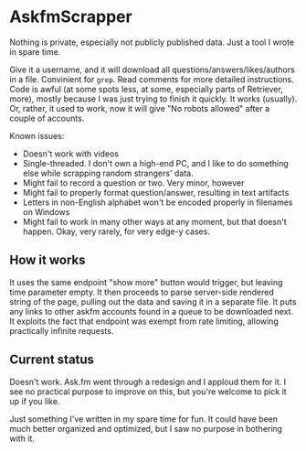 # AskfmScrapper
Nothing is private, especially not publicly published data. Just a tool I wrote in spare time.

Give it a username, and it will download all questions/answers/likes/authors in a file. Convinient for `grep`. Read comments for more detailed instructions. Code is awful (at some spots less, at some, especially parts of Retriever, more), mostly because I was just trying to finish it quickly. It works (usually). Or, rather, it used to work, now it will give "No robots allowed" after a couple of accounts.


Known issues:
- Doesn't work with videos
- Single-threaded. I don't own a high-end PC, and I like to do something else while scrapping random strangers' data.
- Might fail to record a question or two. Very minor, however
- Might fail to properly format question/answer, resulting in text artifacts
- Letters in non-English alphabet won't be encoded properly in filenames on Windows
- Might fail to work in many other ways at any moment, but that doesn't happen. Okay, very rarely, for very edge-y cases.


## How it works
It uses the same endpoint "show more" button would trigger, but leaving time parameter empty. It then proceeds to parse server-side rendered string of the page, pulling out the data and saving it in a separate file. It puts any links to other askfm accounts found in a queue to be downloaded next. It exploits the fact that endpoint was exempt from rate limiting, allowing practically infinite requests.

## Current status
Doesn't work. Ask.fm went through a redesign and I apploud them for it. I see no practical purpose to improve on this, but you're welcome to pick it up if you like.

Just something I've written in my spare time for fun. It could have been much better organized and optimized, but I saw no purpose in bothering with it.
